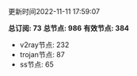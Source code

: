 更新时间2022-11-11 17:59:07

**总订阅: 73**
**总节点: 986**
**有效节点: 384**
- v2ray节点: 232
- trojan节点: 87
- ss节点: 65
